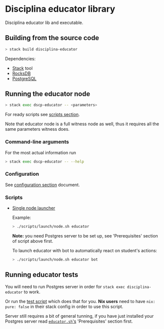 # Disciplina educator library

Disciplina educator lib and executable.

## Building from the source code

```bash
> stack build disciplina-educator
```

Dependencies:

* [Stack](https://docs.haskellstack.org/en/stable/README/) tool
* [RocksDB](https://github.com/facebook/rocksdb/blob/master/INSTALL.md)
* [PostgreSQL](https://www.postgresql.org/)

## Running the educator node

```bash
> stack exec dscp-educator -- <parameters>
```

For ready scripts see [scripts section](#scripts).

Note that educator node is a full witness node as well, thus it requires all the
same parameters witness does.

### Command-line arguments

For the most actual information run

```bash
> stack exec dscp-educator -- --help
```

### Configuration

See [configuration section](/docs/config.md) document.

### Scripts
<a name="scripts"></a>

* [Single node launcher](../scripts/launch/node.sh)

  Example:
  ```bash
  > ./scripts/launch/node.sh educator
  ```

  **Note:** you need Postgres server to be set up, see 'Prerequisites' section of script above first.

  To launch educator with bot to automatically react on student's actions:

  ```bash
  > ./scripts/launch/node.sh educator bot
  ```

## Running educator tests

You will need to run Postgres server in order for `stack exec disciplina-educator` to work.

Or run the [test script](/scripts/test/educator.sh) which does that for you.
**Nix users** need to have `nix: pure: false` in their stack config in order to use this script.

Server still requires a bit of general tunning, if you have just installed your Postgres server
read [`educator.sh`'s](/scripts/test/educator.sh) 'Prerequisites' section first.
